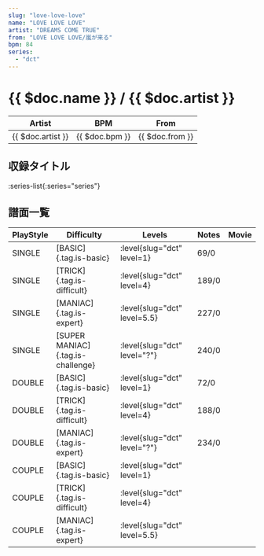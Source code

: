 ```yaml
---
slug: "love-love-love"
name: "LOVE LOVE LOVE"
artist: "DREAMS COME TRUE"
from: "LOVE LOVE LOVE/嵐が来る"
bpm: 84
series:
  - "dct"
---
```


# {{ $doc.name }} / {{ $doc.artist }}

|Artist|BPM|From|
|------|---|----|
|{{ $doc.artist }}|{{ $doc.bpm }}|{{ $doc.from }}|

## 収録タイトル

:series-list{:series="series"}

## 譜面一覧

|PlayStyle|Difficulty|Levels|Notes|Movie|
|---------|----------|------|-----|-----|
|SINGLE|[BASIC]{.tag.is-basic}|<div class="field is-grouped is-grouped-multiline"> :level{slug="dct" level=1}</div>|69/0||
|SINGLE|[TRICK]{.tag.is-difficult}|<div class="field is-grouped is-grouped-multiline"> :level{slug="dct" level=4}</div>|189/0||
|SINGLE|[MANIAC]{.tag.is-expert}|<div class="field is-grouped is-grouped-multiline"> :level{slug="dct" level=5.5}</div>|227/0||
|SINGLE|[SUPER MANIAC]{.tag.is-challenge}|<div class="field is-grouped is-grouped-multiline"> :level{slug="dct" level="?"}</div>|240/0||
|DOUBLE|[BASIC]{.tag.is-basic}|<div class="field is-grouped is-grouped-multiline"> :level{slug="dct" level=1}</div>|72/0||
|DOUBLE|[TRICK]{.tag.is-difficult}|<div class="field is-grouped is-grouped-multiline"> :level{slug="dct" level=4}</div>|188/0||
|DOUBLE|[MANIAC]{.tag.is-expert}|<div class="field is-grouped is-grouped-multiline"> :level{slug="dct" level="?"}</div>|234/0||
|COUPLE|[BASIC]{.tag.is-basic}|<div class="field is-grouped is-grouped-multiline"> :level{slug="dct" level=1}</div>|||
|COUPLE|[TRICK]{.tag.is-difficult}|<div class="field is-grouped is-grouped-multiline"> :level{slug="dct" level=4}</div>|||
|COUPLE|[MANIAC]{.tag.is-expert}|<div class="field is-grouped is-grouped-multiline"> :level{slug="dct" level=5.5}</div>|||

